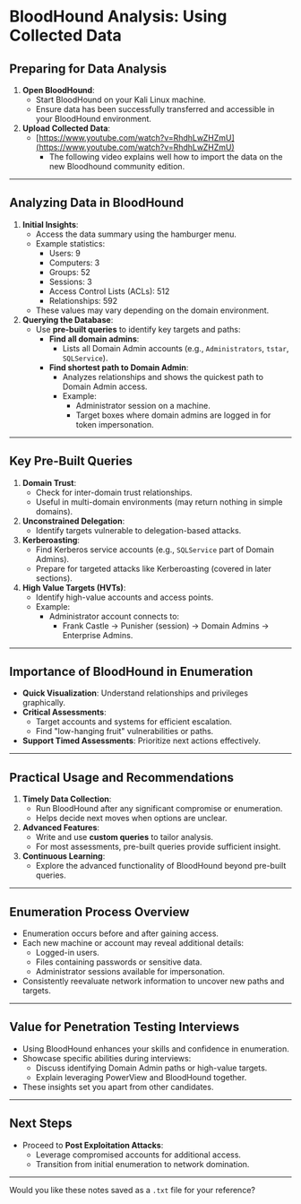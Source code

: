# BloodHound Analysis: Using Collected Data

## Preparing for Data Analysis

1. **Open BloodHound**:
    - Start BloodHound on your Kali Linux machine.
    - Ensure data has been successfully transferred and accessible in your BloodHound environment.
2. **Upload Collected Data**:
    - [https://www.youtube.com/watch?v=RhdhLwZHZmU](https://www.youtube.com/watch?v=RhdhLwZHZmU)
        - The following video explains well how to import the data on the new Bloodhound community edition.

---

## Analyzing Data in BloodHound

1. **Initial Insights**:
    - Access the data summary using the hamburger menu.
    - Example statistics:
        - Users: 9
        - Computers: 3
        - Groups: 52
        - Sessions: 3
        - Access Control Lists (ACLs): 512
        - Relationships: 592
    - These values may vary depending on the domain environment.
2. **Querying the Database**:
    - Use **pre-built queries** to identify key targets and paths:
        - **Find all domain admins**:
            - Lists all Domain Admin accounts (e.g., `Administrators`, `tstar`, `SQLService`).
        - **Find shortest path to Domain Admin**:
            - Analyzes relationships and shows the quickest path to Domain Admin access.
            - Example:
                - Administrator session on a machine.
                - Target boxes where domain admins are logged in for token impersonation.

---

## Key Pre-Built Queries

1. **Domain Trust**:
    - Check for inter-domain trust relationships.
    - Useful in multi-domain environments (may return nothing in simple domains).
2. **Unconstrained Delegation**:
    - Identify targets vulnerable to delegation-based attacks.
3. **Kerberoasting**:
    - Find Kerberos service accounts (e.g., `SQLService` part of Domain Admins).
    - Prepare for targeted attacks like Kerberoasting (covered in later sections).
4. **High Value Targets (HVTs)**:
    - Identify high-value accounts and access points.
    - Example:
        - Administrator account connects to:
            - Frank Castle -> Punisher (session) -> Domain Admins -> Enterprise Admins.

---

## Importance of BloodHound in Enumeration

- **Quick Visualization**: Understand relationships and privileges graphically.
- **Critical Assessments**:
    - Target accounts and systems for efficient escalation.
    - Find "low-hanging fruit" vulnerabilities or paths.
- **Support Timed Assessments**: Prioritize next actions effectively.

---

## Practical Usage and Recommendations

1. **Timely Data Collection**:
    - Run BloodHound after any significant compromise or enumeration.
    - Helps decide next moves when options are unclear.
2. **Advanced Features**:
    - Write and use **custom queries** to tailor analysis.
    - For most assessments, pre-built queries provide sufficient insight.
3. **Continuous Learning**:
    - Explore the advanced functionality of BloodHound beyond pre-built queries.

---

## Enumeration Process Overview

- Enumeration occurs before and after gaining access.
- Each new machine or account may reveal additional details:
    - Logged-in users.
    - Files containing passwords or sensitive data.
    - Administrator sessions available for impersonation.
- Consistently reevaluate network information to uncover new paths and targets.

---

## Value for Penetration Testing Interviews

- Using BloodHound enhances your skills and confidence in enumeration.
- Showcase specific abilities during interviews:
    - Discuss identifying Domain Admin paths or high-value targets.
    - Explain leveraging PowerView and BloodHound together.
- These insights set you apart from other candidates.

---

## Next Steps

- Proceed to **Post Exploitation Attacks**:
    - Leverage compromised accounts for additional access.
    - Transition from initial enumeration to network domination.

---

Would you like these notes saved as a `.txt` file for your reference?